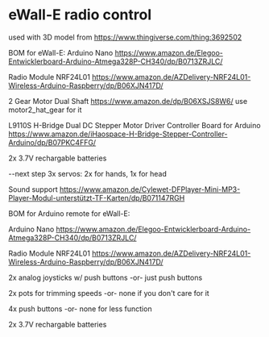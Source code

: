# eWall-E radio control

used with 3D model from https://www.thingiverse.com/thing:3692502

BOM for eWall-E:
Arduino Nano https://www.amazon.de/Elegoo-Entwicklerboard-Arduino-Atmega328P-CH340/dp/B0713ZRJLC/

Radio Module NRF24L01 https://www.amazon.de/AZDelivery-NRF24L01-Wireless-Arduino-Raspberry/dp/B06XJN417D/

2 Gear Motor Dual Shaft https://www.amazon.de/dp/B06XSJS8W6/ use motor2_hat_gear for it

L9110S H-Bridge Dual DC Stepper Motor Driver Controller Board for Arduino https://www.amazon.de/iHaospace-H-Bridge-Stepper-Controller-Arduino/dp/B07PKC4FFG/

2x 3.7V rechargable batteries

--next step
3x servos: 2x for hands, 1x for head

Sound support https://www.amazon.de/Cylewet-DFPlayer-Mini-MP3-Player-Modul-unterstützt-TF-Karten/dp/B071147RGH


BOM for Arduino remote for eWall-E:

Arduino Nano https://www.amazon.de/Elegoo-Entwicklerboard-Arduino-Atmega328P-CH340/dp/B0713ZRJLC/

Radio Module NRF24L01 https://www.amazon.de/AZDelivery-NRF24L01-Wireless-Arduino-Raspberry/dp/B06XJN417D/

2x analog joysticks w/ push buttons -or- just push buttons

2x pots for trimming speeds -or- none if you don't care for it

4x push buttons -or- none for less function

2x 3.7V rechargable batteries
